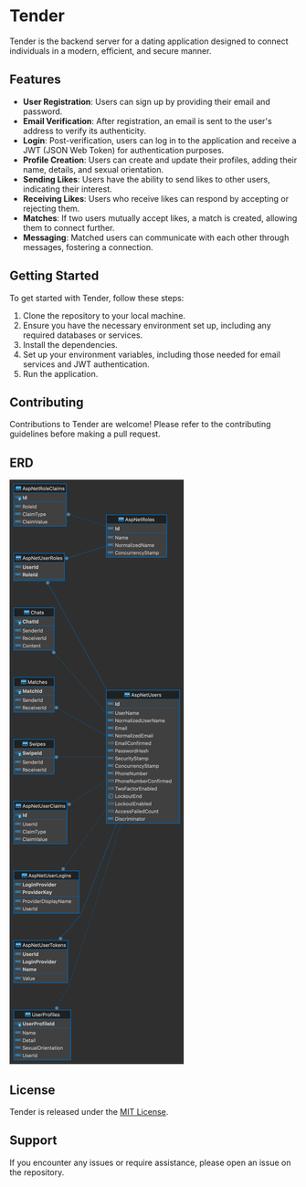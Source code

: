 # Tender

Tender is the backend server for a dating application designed to connect individuals in a modern, efficient, and secure manner.

## Features

- **User Registration**: Users can sign up by providing their email and password.
- **Email Verification**: After registration, an email is sent to the user's address to verify its authenticity.
- **Login**: Post-verification, users can log in to the application and receive a JWT (JSON Web Token) for authentication purposes.
- **Profile Creation**: Users can create and update their profiles, adding their name, details, and sexual orientation.
- **Sending Likes**: Users have the ability to send likes to other users, indicating their interest.
- **Receiving Likes**: Users who receive likes can respond by accepting or rejecting them.
- **Matches**: If two users mutually accept likes, a match is created, allowing them to connect further.
- **Messaging**: Matched users can communicate with each other through messages, fostering a connection.

## Getting Started

To get started with Tender, follow these steps:

1. Clone the repository to your local machine.
2. Ensure you have the necessary environment set up, including any required databases or services.
3. Install the dependencies.
4. Set up your environment variables, including those needed for email services and JWT authentication.
5. Run the application.

## Contributing

Contributions to Tender are welcome! Please refer to the contributing guidelines before making a pull request.

## ERD

![ERD](./Tender.png)

## License

Tender is released under the [MIT License](LICENSE).

## Support

If you encounter any issues or require assistance, please open an issue on the repository.
